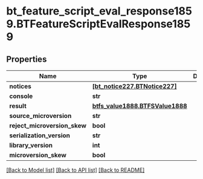 # bt_feature_script_eval_response1859.BTFeatureScriptEvalResponse1859

## Properties
Name | Type | Description | Notes
------------ | ------------- | ------------- | -------------
**notices** | [**[bt_notice227.BTNotice227]**](BTNotice227.md) |  | [optional] 
**console** | **str** |  | [optional] 
**result** | [**btfs_value1888.BTFSValue1888**](BTFSValue1888.md) |  | [optional] 
**source_microversion** | **str** |  | [optional] 
**reject_microversion_skew** | **bool** |  | [optional] 
**serialization_version** | **str** |  | [optional] 
**library_version** | **int** |  | [optional] 
**microversion_skew** | **bool** |  | [optional] 

[[Back to Model list]](../README.md#documentation-for-models) [[Back to API list]](../README.md#documentation-for-api-endpoints) [[Back to README]](../README.md)


